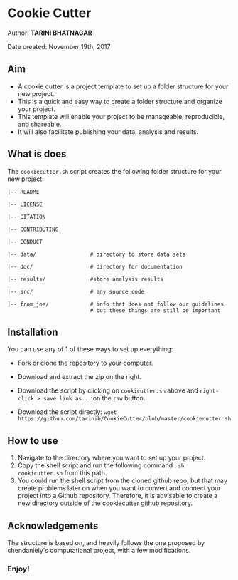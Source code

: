 # Cookie Cutter

Author: **TARINI BHATNAGAR**

Date created: November 19th, 2017

## Aim
* A cookie cutter is a project template to set up a folder structure for your new project. 
* This is a quick and easy way to create a folder structure and organize your project. 
* This template will enable your project to be manageable, reproducible, and shareable. 
* It will also facilitate publishing your data, analysis and results.


## What is does

The ```cookiecutter.sh``` script creates the following folder structure for your new project:

```
|-- README

|-- LICENSE

|-- CITATION

|-- CONTRIBUTING

|-- CONDUCT

|-- data/                 # directory to store data sets

|-- doc/                  # directory for documentation

|-- results/              #store analysis results

|-- src/                  # any source code

|-- from_joe/             # info that does not follow our guidelines 
                          # but these things are still be important 
```

## Installation
You can use any of 1 of these ways to set up everything:

* Fork or clone the repository to your computer.

* Download and extract the zip on the right.

* Download the script by clicking on ```cookicutter.sh``` above and ```right-click > save link as...``` on the ```raw``` button.

* Download the script directly: ```wget https://github.com/tarinib/CookieCutter/blob/master/cookiecutter.sh```

## How to use

1. Navigate to the directory where you want to set up your project. 
2. Copy the shell script and run the following command : ```sh cookicutter.sh``` from this path.
3. You could run the shell script from the cloned github repo, but that may create problems later on when you want to convert and connect your project into a Github repository. Therefore, it is advisable to create a new directory outside of the cookiecutter github repository.


## Acknowledgements

The structure is based on, and heavily follows the one proposed by chendaniely's computational project, with a few modifications.

### Enjoy!
